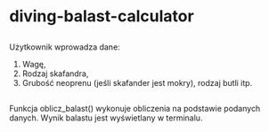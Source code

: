 # diving-balast-calculator

##
Użytkownik wprowadza dane:
1. Wagę,
2. Rodzaj skafandra, 
3. Grubość neoprenu (jeśli skafander jest mokry), rodzaj butli itp.

##
Funkcja oblicz_balast() wykonuje obliczenia na podstawie podanych danych.
Wynik balastu jest wyświetlany w terminalu.

